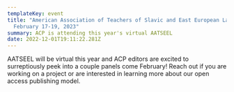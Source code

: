 ```yaml
---
templateKey: event
title: "American Association of Teachers of Slavic and East European Languages:
  February 17-19, 2023"
summary: ACP is attending this year's virtual AATSEEL
date: 2022-12-01T19:11:22.281Z
---
```

AATSEEL will be virtual this year and ACP editors are excited to surreptiously peek into a couple panels come February! Reach out if you are working on a project or are interested in learning more about our open access publishing model.